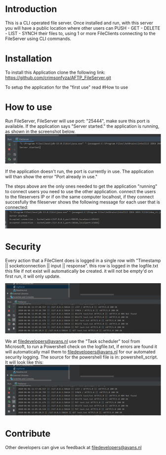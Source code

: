 # Introduction  
This is a CLI operated file server. Once installed and run, 
with this server you will have a public location where other users can PUSH - GET - DELETE - LIST - SYNCH their files to, 
using 1 or more FileClients connecting to the FileServer using CLI commands.   

# Installation
To install this Application clone the following link: 
https://github.com/crimsonfyza/AFTP_FileServer.git

To setup the application for the "first use" read #How to use

# How to use 
Run FileServer, FileServer will use port: "25444", make sure this port is available.
If the application says "Server started." the application is running, as shown in the screenshot below. 
![](screenshots/startedApplication.PNG)   

If the application doesn't run, the port is currently in use. The application will than show the error "Port already in use."

The steps above are the only ones needed to get the application "running"
to connect users you need to use the other application. 
connect the users to the fileservers IP or if on the same computer localhost, if they connect succesfully the fileserver shows the following message for each user that is connected: 
![](screenshots/connectedUsers.png)

# Security
Every action that a FileClient does is logged in a single row with "Timestamp || socketconnection || input || response". 
this row is logged in the logfile.txt this file if not exist will automatically be created. it will not be empty'd on first run, it will only update.

![](screenshots/logging.PNG)


We at filedevelopers@avans.nl use the "Task scheduler" tool from Microsoft, to run a Powershell check on the logfile.txt, if errors are found it will automatically mail them to filedevelopers@avans.nl for our automated security logging.
The source for the powershell file is in: powershell_script.
It will look like this: 
![](screenshots/logging.PNG)

# Contribute 
Other developers can give us feedback at filedevelopers@avans.nl